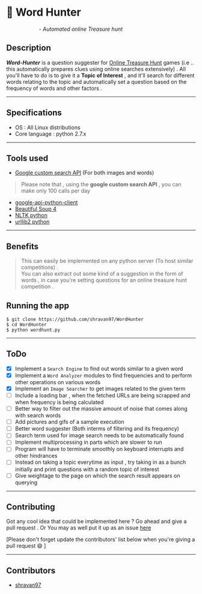# :newspaper: Word Hunter  
  
&nbsp; &nbsp; &nbsp; &nbsp; &nbsp; &nbsp; &nbsp; &nbsp; &nbsp; &nbsp; &nbsp;  *- Automated online Treasure hunt*  

## Description  
***Word-Hunter***  is a question suggester for [Online Treasure Hunt](https://en.wikipedia.org/wiki/Online_treasure_hunts "Online Treasure Hunt") games (i.e .. this automatically prepares clues using online searches extensively) . All you'll have to do is to give it a **Topic of Interest** , and it'll search for different words relating to the topic and automatically set a question based on the frequency of words and other factors .  
___  

## Specifications  
* OS : All Linux distributions  
* Core language : python 2.7.x   

___  

## Tools used  
* [Google custom search API](https://developers.google.com/custom-search/ "Search API") (For both images and words)  

> Please note that , using the **google custom search API** , you can make only 100 calls per day   

* [google-api-python-client](https://pypi.python.org/pypi/google-api-python-client/)  
* [Beautiful Soup 4](https://pypi.python.org/pypi/beautifulsoup4 "Beautiful Soup")  
* [NLTK python](http://www.nltk.org/ "Natural language tool kit python")  
* [urllib2 python](https://docs.python.org/2/library/urllib2.html)   

___  

## Benefits  
> This can easily be implemented on any python server (To host similar competitions) .  
> You can also extract out some kind of a suggestion in the form of words , in case you're setting questions for an online treasure hunt competition .  


## Running the app  
``` $ git clone https://github.com/shravan97/WordHunter ```  
``` $ cd WordHunter ```  
``` $ python wordhunt.py ```  
___  


## ToDo  

- [x] Implement a ``` Search Engine ``` to find out words similar to a given word  
- [x] Implement a ``` Word Analyzer ``` modules to find frequencies and to perform other operations on various words  
- [x] Implement an ``` Image Searcher ``` to get images related to the given term  
- [ ] Include a loading bar , when the fetched URLs are being scrapped and when frequency is being calculated  
- [ ] Better way to filter out the massive amount of noise that comes along with search words  
- [ ] Add pictures and gifs of a sample execution  
- [ ] Better word suggester (Both interms of filtering and its frequency)  
- [ ] Search term used for image search needs to be automatically found  
- [ ] Implement multiprocessing in parts which are slower to run  
- [ ] Program will have to terminate smoothly on keyboard interrupts and other hindrances  
- [ ] Instead on taking a topic everytime as input , try taking in as a bunch initially and print questions with a random topic of interest  
- [ ] Give weightage to the page on which the search result appears on querying  

___  


## Contributing  
Got any cool idea that could be implemented here ? Go ahead and give a pull request . Or You may as well put it up as an issue [here](https://github.com/shravan97/WordHunter/issues "Issues")  

[Please don't forget update the contributors' list below when you're giving a pull request :smile: ]
___  

## Contributors  
* [shravan97](https://github.com/shravan97)  

																																																																																																																																																																																																																																																																																																																																																																																																																																																																																																																																																																																																																																																																																																																																																																																																																																																																																																																																																																																																																																																																																																																																																																																																																																			